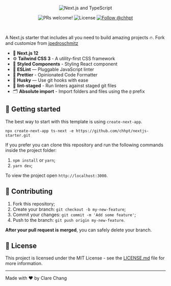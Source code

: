 <p align="center">
  <img src="https://user-images.githubusercontent.com/26466516/107675802-36216b80-6c77-11eb-8db1-4d3407dc53d9.png" alt="Next.js and TypeScript">
</p>

<p align="center">
  <img src="https://img.shields.io/static/v1?label=PRs&message=welcome&style=for-the-badge&color=24B36B&labelColor=000000" alt="PRs welcome!" />

  <img alt="License" src="https://img.shields.io/github/license/chhpt/typescript-nextjs-starter?style=for-the-badge&color=24B36B&labelColor=000000">

  <a href="https://twitter.com/intent/follow?screen_name=cwuyiqing">
    <img src="https://img.shields.io/twitter/follow/cwuyiqing?style=for-the-badge&color=24B36B&labelColor=000000" alt="Follow @chhpt" />
  </a>
</p>

<br>

A Next.js starter that includes all you need to build amazing projects 🔥. Fork and customize from [jpedroschmitz](https://github.com/jpedroschmitz/typescript-nextjs-starter)

- 🚀 **Next.js 12**
- ⚙️ **Tailwind CSS 3** - A utility-first CSS framework
- 🍓 **Styled Components** - Styling React component
- 📏 **ESLint** — Pluggable JavaScript linter
- 💖 **Prettier** - Opinionated Code Formatter
- 🐶 **Husky** — Use git hooks with ease
- 🚫 **lint-staged** - Run linters against staged git files
- 🗂 **Absolute import** - Import folders and files using the `@` prefix

## 🚀 Getting started

The best way to start with this template is using `create-next-app`.

```
npx create-next-app ts-next -e https://github.com/chhpt/nextjs-starter.git
```

If you prefer you can clone this repository and run the following commands inside the project folder:

1. `npm install` or `yarn`;
2. `yarn dev`;

To view the project open `http://localhost:3000`.

## 🤝 Contributing

1. Fork this repository;
2. Create your branch: `git checkout -b my-new-feature`;
3. Commit your changes: `git commit -m 'Add some feature'`;
4. Push to the branch: `git push origin my-new-feature`.

**After your pull request is merged**, you can safely delete your branch.

## 📝 License

This project is licensed under the MIT License - see the [LICENSE.md](LICENSE.md) file for more information.

---

Made with ♥ by Clare Chang
